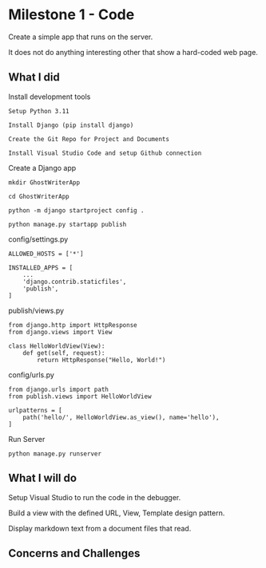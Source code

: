 # Milestone 1 - Code 

Create a simple app that runs on the server.

It does not do anything interesting other that show a hard-coded web page.


## What I did 

Install development tools

    Setup Python 3.11

    Install Django (pip install django)

    Create the Git Repo for Project and Documents

    Install Visual Studio Code and setup Github connection

Create a Django app 

    mkdir GhostWriterApp
    
    cd GhostWriterApp

    python -m django startproject config .

    python manage.py startapp publish

config/settings.py

    ALLOWED_HOSTS = ['*']

    INSTALLED_APPS = [
        ...
        'django.contrib.staticfiles',
        'publish',
    ]

publish/views.py

    from django.http import HttpResponse
    from django.views import View

    class HelloWorldView(View):
        def get(self, request):
            return HttpResponse("Hello, World!")

config/urls.py

    from django.urls import path
    from publish.views import HelloWorldView

    urlpatterns = [
        path('hello/', HelloWorldView.as_view(), name='hello'),
    ]

Run Server

    python manage.py runserver


## What I will do

Setup Visual Studio to run the code in the debugger.

Build a view with the defined URL, View, Template design pattern.

Display markdown text from a document files that read.


## Concerns and Challenges


